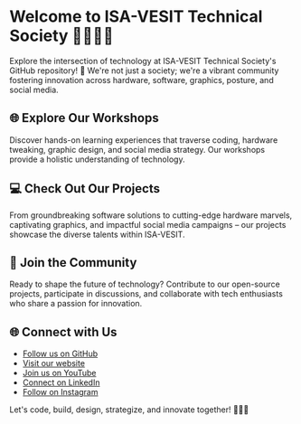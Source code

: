 # Welcome to ISA-VESIT Technical Society 👩‍💻👨‍💻

Explore the intersection of technology at ISA-VESIT Technical Society's GitHub repository! 🚀 We're not just a society; we're a vibrant community fostering innovation across hardware, software, graphics, posture, and social media.

## 🌐 Explore Our Workshops
Discover hands-on learning experiences that traverse coding, hardware tweaking, graphic design, and social media strategy. Our workshops provide a holistic understanding of technology.

## 💻 Check Out Our Projects
From groundbreaking software solutions to cutting-edge hardware marvels, captivating graphics, and impactful social media campaigns – our projects showcase the diverse talents within ISA-VESIT.

## 🚀 Join the Community
Ready to shape the future of technology? Contribute to our open-source projects, participate in discussions, and collaborate with tech enthusiasts who share a passion for innovation.

## 🌐 Connect with Us
- [Follow us on GitHub](https://github.com/ISA-VESIT-org)
- [Visit our website](https://www.isavesit.org.in/)
- [Join us on YouTube](https://www.youtube.com/channel/UChvCyvgieHwrJ5hiesHUbug)
- [Connect on LinkedIn](https://www.linkedin.com/in/isa-vesit-student-section-0931861b4)
- [Follow on Instagram](https://www.instagram.com/isa_vesit/?hl=en)

Let's code, build, design, strategize, and innovate together! 🚧💡💬
<!--

**Here are some ideas to get you started:**

🙋‍♀️ A short introduction - what is your organization all about?
🌈 Contribution guidelines - how can the community get involved?
👩‍💻 Useful resources - where can the community find your docs? Is there anything else the community should know?
🍿 Fun facts - what does your team eat for breakfast?
🧙 Remember, you can do mighty things with the power of [Markdown](https://docs.github.com/github/writing-on-github/getting-started-with-writing-and-formatting-on-github/basic-writing-and-formatting-syntax)
-->
